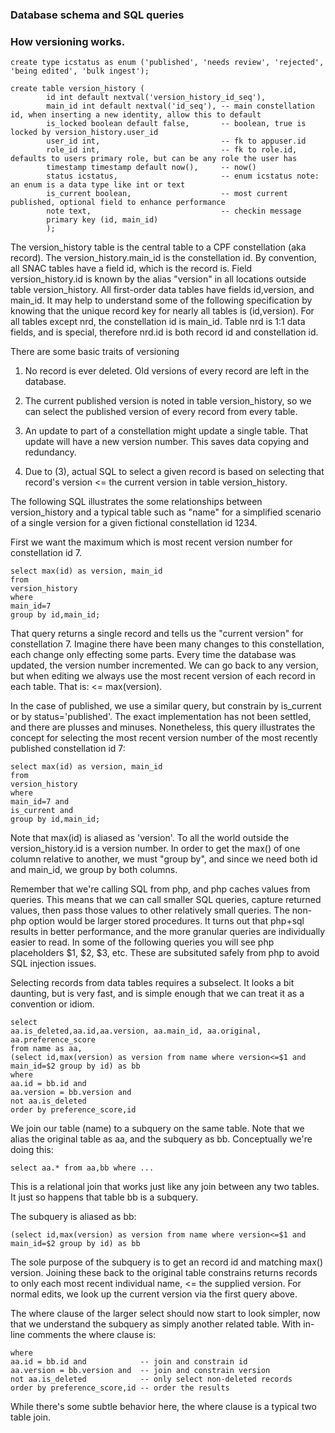 ### Database schema and SQL queries


### How versioning works.

```
create type icstatus as enum ('published', 'needs review', 'rejected', 'being edited', 'bulk ingest');

create table version_history (
        id int default nextval('version_history_id_seq'),
        main_id int default nextval('id_seq'), -- main constellation id, when inserting a new identity, allow this to default
        is_locked boolean default false,       -- boolean, true is locked by version_history.user_id
        user_id int,                           -- fk to appuser.id
        role_id int,                           -- fk to role.id, defaults to users primary role, but can be any role the user has
        timestamp timestamp default now(),     -- now()
        status icstatus,                       -- enum icstatus note: an enum is a data type like int or text
        is_current boolean,                    -- most current published, optional field to enhance performance
        note text,                             -- checkin message
        primary key (id, main_id)
        );
```

The version_history table is the central table to a CPF constellation (aka record). The
version_history.main_id is the constellation id. By convention, all SNAC tables have a field id, which is the
record is. Field version_history.id is known by the alias "version" in all locations outside table
version_history. All first-order data tables have fields id,version, and main_id. It may help to understand
some of the following specification by knowing that the unique record key for nearly all tables is
(id,version). For all tables except nrd, the constellation id is main_id. Table nrd is 1:1 data fields, and is
special, therefore nrd.id is both record id and constellation id.

There are some basic traits of versioning

1) No record is ever deleted. Old versions of every record are left in the database.

2) The current published version is noted in table version_history, so we can select the published version of
every record from every table.

3) An update to part of a constellation might update a single table. That update will have a new version
number. This saves data copying and redundancy.

4) Due to (3), actual SQL to select a given record is based on selecting that record's version <= the current
version in table version_history.

The following SQL illustrates the some relationships between version_history and a typical table such as
"name" for a simplified scenario of a single version for a given fictional constellation id 1234.

First we want the maximum which is most recent version number for constellation id 7. 

```
select max(id) as version, main_id
from
version_history
where
main_id=7
group by id,main_id;
```


That query returns a single record and tells us the "current version" for constellation 7. Imagine there have
been many changes to this constellation, each change only effecting some parts. Every time the database was
updated, the version number incremented. We can go back to any version, but when editing we always use the
most recent version of each record in each table. That is: <= max(version).

In the case of published, we use a similar query, but constrain by is_current or by status='published'. The
exact implementation has not been settled, and there are plusses and minuses. Nonetheless, this query
illustrates the concept for selecting the most recent version number of the most recently published
constellation id 7:

```
select max(id) as version, main_id
from
version_history
where
main_id=7 and
is_current and
group by id,main_id;
```

Note that max(id) is aliased as 'version'. To all the world outside the version_history.id is a version
number. In order to get the max() of one column relative to another, we must "group by", and since we need
both id and main_id, we group by both columns.

Remember that we're calling SQL from php, and php caches values from queries. This means that we can call
smaller SQL queries, capture returned values, then pass those values to other relatively small queries. The
non-php option would be larger stored procedures. It turns out that php+sql results in better performance, and
the more granular queries are individually easier to read. In some of the following queries you will see php
placeholders $1, $2, $3, etc. These are subsituted safely from php to avoid SQL injection issues.

Selecting records from data tables requires a subselect. It looks a bit daunting, but is very fast, and is
simple enough that we can treat it as a convention or idiom. 

```
select
aa.is_deleted,aa.id,aa.version, aa.main_id, aa.original, aa.preference_score
from name as aa,
(select id,max(version) as version from name where version<=$1 and main_id=$2 group by id) as bb
where
aa.id = bb.id and 
aa.version = bb.version and
not aa.is_deleted
order by preference_score,id
```

We join our table (name) to a subquery on the same table. Note that we alias the original table as aa, and the
subquery as bb. Conceptually we're doing this:

```
select aa.* from aa,bb where ...
```

This is a relational join that works just like any join between any two tables. It just so happens that table
bb is a subquery.

The subquery is aliased as bb:

```
(select id,max(version) as version from name where version<=$1 and main_id=$2 group by id) as bb
```

The sole purpose of the subquery is to get an record id and matching max() version. Joining these back to the
original table constrains returns records to only each most recent individual name, <= the supplied
version. For normal edits, we look up the current version via the first query above.

The where clause of the larger select should now start to look simpler, now that we understand the subquery as
simply another related table. With in-line comments the where clause is:

```
where
aa.id = bb.id and            -- join and constrain id
aa.version = bb.version and  -- join and constrain version
not aa.is_deleted            -- only select non-deleted records
order by preference_score,id -- order the results
```

While there's some subtle behavior here, the where clause is a typical two table join. 

